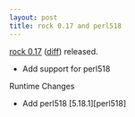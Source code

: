 ```yaml
---
layout: post
title: rock 0.17 and perl518
---
```


[rock 0.17][pypi] ([diff][diff]) released.

 - Add support for perl518

Runtime Changes

 - Add perl518 [5.18.1][perl518]

[diff]: https://github.com/rockstack/rock/compare/0.16.0...0.17.0
[pypi]: http://pypi.python.org/pypi/rock/0.17.0
[perl516]: http://search.cpan.org/dist/perl-5.18.1/pod/perldelta.pod

